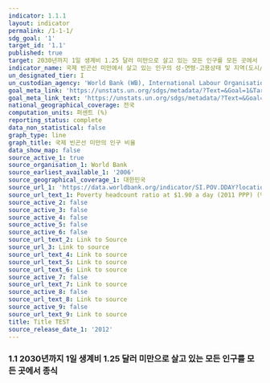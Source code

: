 ```yaml
---
indicator: 1.1.1
layout: indicator
permalink: /1-1-1/
sdg_goal: '1'
target_id: '1.1'
published: true
target: 2030년까지 1일 생계비 1.25 달러 미만으로 살고 있는 모든 인구를 모든 곳에서 종식
indicator_name: 국제 빈곤선 미만에서 살고 있는 인구의 성·연령·고용상태 및 지역(도시/농촌)별 비율
un_designated_tier: I
un_custodian_agency: 'World Bank (WB), International Labour Organisation (ILO)'
goal_meta_link: 'https://unstats.un.org/sdgs/metadata/?Text=&Goal=1&Target=1.1'
goal_meta_link_text: 'https://unstats.un.org/sdgs/metadata/?Text=&Goal=1&Target=1.1'
national_geographical_coverage: 전국
computation_units: 퍼센트 (%)
reporting_status: complete
data_non_statistical: false
graph_type: line
graph_title: 국제 빈곤선 미만의 인구 비율
data_show_map: false
source_active_1: true
source_organisation_1: World Bank
source_earliest_available_1: '2006'
source_geographical_coverage_1: 대한민국
source_url_1: 'https://data.worldbank.org/indicator/SI.POV.DDAY?locations=KR'
source_url_text_1: Poverty headcount ratio at $1.90 a day (2011 PPP) (% of population)
source_active_2: false
source_active_3: false
source_active_4: false
source_active_5: false
source_active_6: false
source_url_text_2: Link to Source
source_url_3: Link to source
source_url_text_4: Link to source
source_url_text_5: Link to source
source_url_text_6: Link to source
source_active_7: false
source_url_text_7: Link to source
source_active_8: false
source_url_text_8: Link to source
source_active_9: false
source_url_text_9: Link to source
title: Title TEST
source_release_date_1: '2012'
---
```

### 1.1 2030년까지 1일 생계비 1.25 달러 미만으로 살고 있는 모든 인구를 모든 곳에서 종식